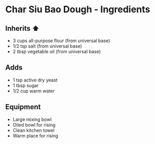 # Char Siu Bao Dough - Ingredients

## Inherits ⬆️
- 3 cups all-purpose flour (from universal base)
- 1/2 tsp salt (from universal base)
- 2 tbsp vegetable oil (from universal base)

## Adds
- 1 tsp active dry yeast
- 1 tbsp sugar
- 1/2 cup warm water

## Equipment
- Large mixing bowl
- Oiled bowl for rising
- Clean kitchen towel
- Warm place for rising
